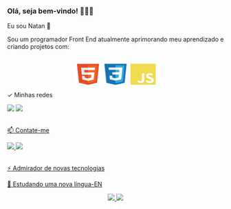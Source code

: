 ### Olá, seja bem-vindo! 🧑🏽‍💻

Eu sou Natan 👏

Sou um programador Front End atualmente aprimorando meu aprendizado e criando projetos com:    

<div align="center"><br>
    <img align="center" alt="Natan-HTML" height="50" width="60" src="https://raw.githubusercontent.com/devicons/devicon/master/icons/html5/html5-original.svg">
    <img align="center" alt="Natan-CSS" height="50" width="60" src="https://raw.githubusercontent.com/devicons/devicon/master/icons/css3/css3-original.svg">  
    <img align="center" alt="Natan-Js" height="50" width="60" src="https://raw.githubusercontent.com/devicons/devicon/master/icons/javascript/javascript-plain.svg">

</div>

✓ Minhas redes

  <div>
    <img src="https://img.shields.io/badge/Instagram-E4405F?style=for-the-badge&logo=instagram&logoColor=white"/> <a href="https://www.instagram.com/natan.moura"/> 
    <img height="30" src="https://img.shields.io/badge/GitHub-100000?style=for-the-badge&logo=github&logoColor=white"/> <a href="https://github.com/NatanMendesDF"/>
  </div>
<br>
      
📫 Contate-me
<br>
<div>
    <img src="https://img.shields.io/badge/LinkedIn-0077B5?style=for-the-badge&logo=linkedin&logoColor=white/"> <a href="https://www.linkedin.com/in/natanielmendes"/> 
    <img height="28" src="https://img.shields.io/badge/Gmail-D14836?style=for-the-badge&logo=gmail&logoColor=white/"> <a href="mailto:natan.moura17@gmail.com"/>
  </div>
<br>
      
⚡ Admirador de novas tecnologias
  
🚀 Estudando uma nova língua-EN


<div align="center">
  <a href="https://github.com/NatanMendesDf">
  <img height="180em" src="https://github-readme-stats.vercel.app/api?username=NatanMendesDF&show_icons=true&theme=transparent)"/>
  <img height="180em" src="https://github-readme-stats.vercel.app/api/top-langs/?username=NatanMendesDF&layout=compact&langs_count=7&theme=red"/>
</div>
  

<!--  

**NatanMendesDF/NatanMendesDF** is a ✨ _special_ ✨ repository because its `README.md` (this file) appears on your GitHub profile.

Here are some ideas to get you started:

- 🔭 I’m currently working on ...
- 🌱 I’m currently learning ...
- 👯 I’m looking to collaborate on ...
- 🤔 I’m looking for help with ...
- 💬 Ask me about ...
- 📫 How to reach me: ...
- 😄 Pronouns: ...
- ⚡ Fun fact: ...
-->
